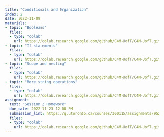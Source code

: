 ```yaml
---
title: "Conditionals and Organization"
index: 2
date: 2022-11-09
materials:
- topic: "Booleans"
  files:
  - type: "colab"
    url: https://colab.research.google.com/github/C4M-UofT/C4M-UofT.github.io/blob/master/notebooks/phase1/session2/Booleans.ipynb
- topic: "If statements"
  files:
  - type: "colab"
    url: https://colab.research.google.com/github/C4M-UofT/C4M-UofT.github.io/blob/master/notebooks/phase1/session2/If_Statements.ipynb
- topic: "Scope and nesting"
  files:
  - type: "colab"
    url: https://colab.research.google.com/github/C4M-UofT/C4M-UofT.github.io/blob/master/notebooks/phase1/session2/Scope_and_Nesting.ipynb
- topic: "More string operations"
  files:
  - type: "colab"
    url: https://colab.research.google.com/github/C4M-UofT/C4M-UofT.github.io/blob/master/notebooks/phase1/session2/More_Strings.ipynb
assignment:
  text: "Session 2 Homework"
  due_date: 2022-11-23 12:00 PM
  submission_link: https://q.utoronto.ca/courses/300115/assignments/952809
  files:
  - type: "colab" 
    url: https://colab.research.google.com/github/C4M-UofT/C4M-UofT.github.io/blob/master/notebooks/phase1/session2/phase1session2_homework.ipynb
---
```

